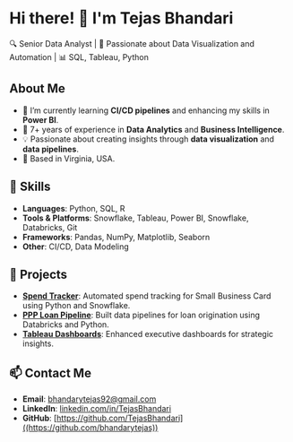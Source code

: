 # Hi there! 👋 I'm Tejas Bhandari

🔍 Senior Data Analyst | 🚀 Passionate about Data Visualization and Automation | 📊 SQL, Tableau, Python

## About Me
- 🌱 I’m currently learning **CI/CD pipelines** and enhancing my skills in **Power BI**.
- 💼 7+ years of experience in **Data Analytics** and **Business Intelligence**.
- 💡 Passionate about creating insights through **data visualization** and **data pipelines**.
- 📍 Based in Virginia, USA.

## 🚀 Skills
- **Languages**: Python, SQL, R
- **Tools & Platforms**: Snowflake, Tableau, Power BI, Snowflake, Databricks, Git
- **Frameworks**: Pandas, NumPy, Matplotlib, Seaborn
- **Other**: CI/CD, Data Modeling

## 🌟 Projects
- **[Spend Tracker](https://github.com/username/spend-tracker)**: Automated spend tracking for Small Business Card using Python and Snowflake.
- **[PPP Loan Pipeline](https://github.com/username/ppp-loan-pipeline)**: Built data pipelines for loan origination using Databricks and Python.
- **[Tableau Dashboards](https://github.com/username/tableau-dashboards)**: Enhanced executive dashboards for strategic insights.


## 📫 Contact Me
- **Email**: bhandarytejas92@gmail.com
- **LinkedIn**: [linkedin.com/in/TejasBhandari]([https://www.linkedin.com/in/TejasBhandari](https://www.linkedin.com/in/bhandaritejas/)) 
- **GitHub**: [https://github.com/TejasBhandari]((https://github.com/bhandarytejas))

